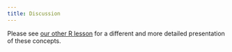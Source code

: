 ```yaml
---
title: Discussion
---
```


Please see [our other R lesson][r-gap] for a different and more detailed presentation of these concepts.

[r-gap]: https://swcarpentry.github.io/r-novice-gapminder/
